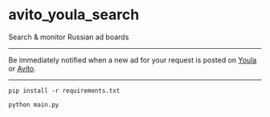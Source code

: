 # avito_youla_search
Search &amp; monitor Russian ad boards

-----
Be immediately notified when a new ad for your request is posted on [Youla](https://youla.ru/) or [Avito](https://www.avito.ru/).

-----
```pip install -r requirements.txt```

```python main.py```
